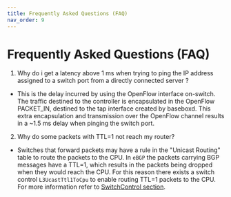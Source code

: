 ```yaml
---
title: Frequently Asked Questions (FAQ)
nav_order: 9
---
```

# Frequently Asked Questions (FAQ)

1. Why do i get a latency above 1 ms when trying to ping the IP address
   assigned to a switch port from a directly connected server ?

- This is the delay incurred by using the OpenFlow interface on-switch. The
  traffic destined to the controller is encapsulated in the OpenFlow PACKET_IN,
  destined to the tap interface created by baseboxd. This extra encapsulation and
  transmission over the OpenFlow channel results in a ~1.5 ms delay when pinging
  the switch port.

2. Why do some packets with TTL=1 not reach my router?

- Switches that forward packets may have a rule in the "Unicast Routing" table
  to route the packets to the CPU. In `eBGP` the packets carrying BGP messages
  have a TTL=1, which results in the packets being dropped when they would reach
  the CPU. For this reason there exists a switch control `L3UcastTtl1ToCpu` to
  enable routing TTL=1 packets to the CPU. For more information refer to
  [SwitchControl section](platform_configuration/switchcontrol.md#ttl-controls).
